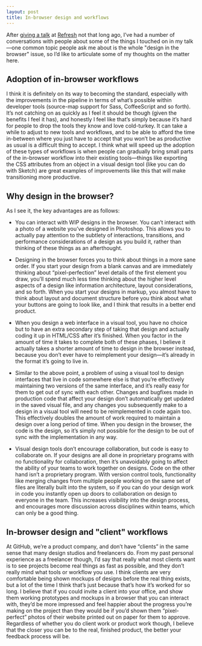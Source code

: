 ```yaml
---
layout: post
title: In-browser design and workflows
---
```


After [giving a talk](https://speakerdeck.com/cobyism/design-in-the-realm-of-open-source) at
[Refresh](http://refreshbelfast.org/) not that long ago, I’ve had a number of
conversations with people about some of the things I touched on in my talk—one common topic people
ask me about is the whole "design in the browser" issue, so I’d like to articulate some of my 
thoughts on the matter here.

## Adoption of in-browser workflows

I think it is definitely on its way to becoming the standard, especially with the improvements in the pipeline in terms of what’s possible within developer tools (source-map support for Sass, CoffeeScript and so forth). It’s not catching on as quickly as I feel it should be though (given the benefits I feel it has), and honestly I feel like that’s simply because it’s hard for people to drop the tools they know and love cold-turkey. It can take a while to adjust to new tools and workflows, and to be able to afford the time in-between where you just have to accept that you won’t be as productive as usual is a difficult thing to accept. I think what will speed up the adoption of these types of workflows is when people can gradually bring small parts of the in-browser workflow into their existing tools—things like exporting the CSS attributes from an object in a visual design tool (like you can do with Sketch) are great examples of improvements like this that will make transitioning more productive.

## Why design in the browser?

As I see it, the key advantages are as follows:

- You can interact with WIP designs in the browser. You can’t interact with a photo of a website you’ve designed in Photoshop. This allows you to actually pay attention to the subtlety of interactions, transitions, and performance considerations of a design as you build it, rather than thinking of these things as an afterthought.

- Designing in the browser forces you to think about things in a more sane order. If you start your design from a blank canvas and are immediately thinking about “pixel-perfection” level details of the first element you draw, you’ll spend much less time thinking about the higher level aspects of a design like information architecture, layout considerations, and so forth. When you start your designs in markup, you almost have to think about layout and document structure before you think about what your buttons are going to look like, and I think that results in a better end product.

- When you design a web interface in a visual tool, you have no choice but to have an extra secondary step of taking that design and actually coding it up in HTML/CSS after it’s finished. When you factor in the amount of time it takes to complete both of these phases, I believe it actually takes a shorter amount of time to design in the browser instead, because you don’t ever have to reimplement your design—it’s already in the format it’s going to live in.

- Similar to the above point, a problem of using a visual tool to design interfaces that live in code somewhere else is that you’re effectively maintaining two versions of the same interface, and it’s really easy for them to get out of sync with each other. Changes and bugfixes made in production code that affect your design don’t automatically get updated in the saved visual file, and any changes you subsequently make to a design in a visual tool will need to be reimplemented in code again too. This effectively doubles the amount of work required to maintain a design over a long period of time. When you design in the browser, the code is the design, so it’s simply not possible for the design to be out of sync with the implementation in any way.

- Visual design tools don’t encourage collaboration, but code is easy to collaborate on. If your designs are all done in proprietary programs with no functionality for collaboration, then it’s unavoidably going to affect the ability of your teams to work together on designs. Code on the other hand isn’t a proprietary program. With version control tools, functionality like merging changes from multiple people working on the same set of files are literally built into the system, so if you can do your design work in code you instantly open up doors to collaboration on design to everyone in the team. This increases visibility into the design process, and encourages more discussion across disciplines within teams, which can only be a good thing.

## In-browser design and "client" workflows

At GitHub, we’re a product company, and don’t have “clients” in the same sense that many design studios and freelancers do. From my past personal experience as a freelancer though, I’d say that really what most clients want is to see projects become real things as fast as possible, and they don’t really mind what tools or workflow you use. I think clients are very comfortable being shown mockups of designs before the real thing exists, but a lot of the time I think that’s just because that’s how it’s worked for so long. I believe that if you could invite a client into your office, and show them working prototypes and mockups in a browser that you can interact with, they’d be more impressed and feel happier about the progress you’re making on the project than they would be if you’d shown them “pixel-perfect” photos of their website printed out on paper for them to approve. Regardless of whether you do client work or product work though, I believe that the closer you can be to the real, finished product, the better your feedback process will be.
